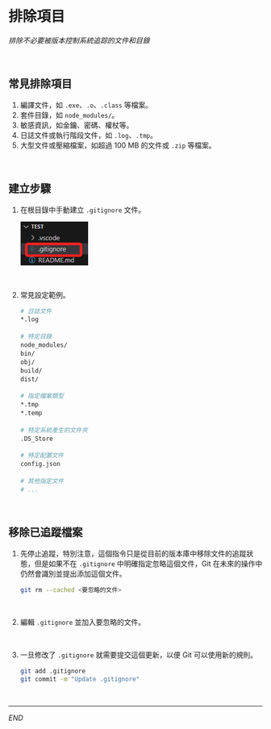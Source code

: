 # 排除項目

_排除不必要被版本控制系統追踪的文件和目錄_

<br>

## 常見排除項目

1. 編譯文件，如 `.exe`、`.o`、`.class` 等檔案。
2. 套件目錄，如 `node_modules/`。
3. 敏感資訊，如金鑰、密碼、權杖等。
4. 日誌文件或執行階段文件，如 `.log`、`.tmp`。
5. 大型文件或壓縮檔案，如超過 100 MB 的文件或 `.zip` 等檔案。

<br>

## 建立步驟

1. 在根目錄中手動建立 `.gitignore` 文件。

    ![](images/img_65.png)

<br>

2. 常見設定範例。

    ```bash
    # 日誌文件
    *.log

    # 特定目錄
    node_modules/
    bin/
    obj/
    build/
    dist/

    # 指定檔案類型
    *.tmp
    *.temp

    # 特定系統產生的文件夾
    .DS_Store

    # 特定配置文件
    config.json

    # 其他指定文件
    # ...

    ```

<br>

## 移除已追蹤檔案

1. 先停止追蹤，特別注意，這個指令只是從目前的版本庫中移除文件的追蹤狀態，但是如果不在 `.gitignore` 中明確指定忽略這個文件，Git 在未來的操作中仍然會識別並提出添加這個文件。

    ```bash
    git rm --cached <要忽略的文件>
    ```

<br>

2. 編輯 `.gitignore` 並加入要忽略的文件。

<br>

3. 一旦修改了 `.gitignore` 就需要提交這個更新，以便 Git 可以使用新的規則。

    ```bash
    git add .gitignore
    git commit -m "Update .gitignore"
    ```

<br>

___

_END_